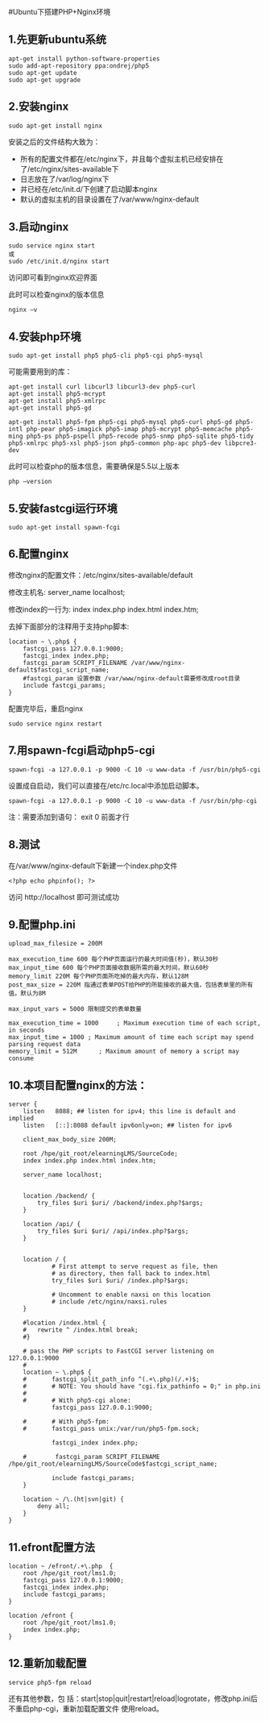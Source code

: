 #Ubuntu下搭建PHP+Nginx环境

## 1.先更新ubuntu系统
	apt-get install python-software-properties
	sudo add-apt-repository ppa:ondrej/php5
	sudo apt-get update
	sudo apt-get upgrade

## 2.安装nginx
	sudo apt-get install nginx
安装之后的文件结构大致为：

* 所有的配置文件都在/etc/nginx下，并且每个虚拟主机已经安排在了/etc/nginx/sites-available下
* 日志放在了/var/log/nginx下
* 并已经在/etc/init.d/下创建了启动脚本nginx
* 默认的虚拟主机的目录设置在了/var/www/nginx-default

## 3.启动nginx
	sudo service nginx start
	或
	sudo /etc/init.d/nginx start
访问即可看到nginx欢迎界面


此时可以检查nginx的版本信息

	nginx –v

## 4.安装php环境
	sudo apt-get install php5 php5-cli php5-cgi php5-mysql
可能需要用到的库：
	
	apt-get install curl libcurl3 libcurl3-dev php5-curl
	apt-get install php5-mcrypt
	apt-get install php5-xmlrpc 
	apt-get install php5-gd 

	apt-get install php5-fpm php5-cgi php5-mysql php5-curl php5-gd php5-intl php-pear php5-imagick php5-imap php5-mcrypt php5-memcache php5-ming php5-ps php5-pspell php5-recode php5-snmp php5-sqlite php5-tidy php5-xmlrpc php5-xsl php5-json php5-common php-apc php5-dev libpcre3-dev  

此时可以检查php的版本信息，需要确保是5.5以上版本

	php –version

## 5.安装fastcgi运行环境
	sudo apt-get install spawn-fcgi



## 6.配置nginx
修改nginx的配置文件：/etc/nginx/sites-available/default
 
修改主机名: 
server_name localhost;

修改index的一行为:
index index.php index.html index.htm;

去掉下面部分的注释用于支持php脚本:

	location ~ \.php$ {
	    fastcgi_pass 127.0.0.1:9000;
	    fastcgi_index index.php;
	    fastcgi_param SCRIPT_FILENAME /var/www/nginx-default$fastcgi_script_name;  
		#fastcgi_param 设置参数 /var/www/nginx-default需要修改成root目录
	    include fastcgi_params;
	}

配置完毕后，重启nginx
	
	sudo service nginx restart

## 7.用spawn-fcgi启动php5-cgi

	spawn-fcgi -a 127.0.0.1 -p 9000 -C 10 -u www-data -f /usr/bin/php5-cgi

设置成自启动，我们可以直接在/etc/rc.local中添加启动脚本。

	spawn-fcgi -a 127.0.0.1 -p 9000 -C 10 -u www-data -f /usr/bin/php-cgi 

注：需要添加到语句： exit 0 前面才行


## 8.测试

在/var/www/nginx-default下新建一个index.php文件

	<?php echo phpinfo(); ?>

访问 http://localhost 即可测试成功


## 9.配置php.ini

	upload_max_filesize = 200M

	max_execution_time 600 每个PHP页面运行的最大时间值(秒)，默认30秒 
	max_input_time 600 每个PHP页面接收数据所需的最大时间，默认60秒 
	memory_limit 220M 每个PHP页面所吃掉的最大内存，默认128M 
	post_max_size = 220M 指通过表单POST给PHP的所能接收的最大值，包括表单里的所有值。默认为8M 

	max_input_vars = 5000 限制提交的表单数量

	max_execution_time = 1000     ; Maximum execution time of each script, in seconds
	max_input_time = 1000 ; Maximum amount of time each script may spend parsing request data
	memory_limit = 512M      ; Maximum amount of memory a script may consume 


## 10.本项目配置nginx的方法：

	server {
        listen   8088; ## listen for ipv4; this line is default and implied
        listen   [::]:8088 default ipv6only=on; ## listen for ipv6
        
        client_max_body_size 200M;        

        root /hpe/git_root/elearningLMS/SourceCode;
        index index.php index.html index.htm;

        server_name localhost;
		
		
		location /backend/ {
			try_files $uri $uri/ /backend/index.php?$args;
		}

		location /api/ {
			try_files $uri $uri/ /api/index.php?$args;
		}

		
		location / {
                # First attempt to serve request as file, then
                # as directory, then fall back to index.html
                try_files $uri $uri/ /index.php?$args;
				
                # Uncomment to enable naxsi on this location
                # include /etc/nginx/naxsi.rules
        }

		#location /index.html {
		#	rewrite ^ /index.html break; 
		#}

        # pass the PHP scripts to FastCGI server listening on 127.0.0.1:9000
        #
        location ~ \.php$ {
        #       fastcgi_split_path_info ^(.+\.php)(/.+)$;
        #       # NOTE: You should have "cgi.fix_pathinfo = 0;" in php.ini
        #
        #       # With php5-cgi alone:
                fastcgi_pass 127.0.0.1:9000;
				
        #       # With php5-fpm:
        #       fastcgi_pass unix:/var/run/php5-fpm.sock;
		
                fastcgi_index index.php;
				
        #        fastcgi_param SCRIPT_FILENAME /hpe/git_root/elearningLMS/SourceCode$fastcgi_script_name;
		
                include fastcgi_params;
        }
		
		location ~ /\.(ht|svn|git) {
			deny all;
		}
	}


## 11.efront配置方法

	location ~ /efront/.+\.php  {
		root /hpe/git_root/lms1.0;
		fastcgi_pass 127.0.0.1:9000;
		fastcgi_index index.php;
		include fastcgi_params;
	}
		
	location /efront {
		root /hpe/git_root/lms1.0;
		index index.php;
	}

## 12.重新加载配置
	service php5-fpm reload
还有其他参数，包 括：start|stop|quit|restart|reload|logrotate，修改php.ini后不重启php-cgi，重新加载配置文件 使用reload。
